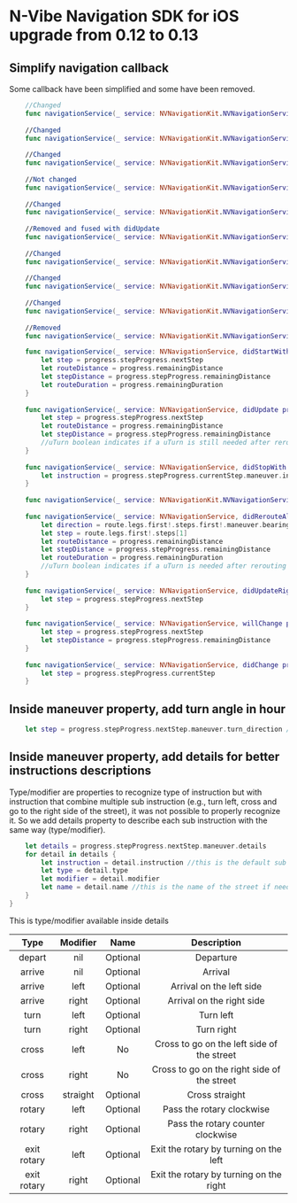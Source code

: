 # N-Vibe Navigation SDK for iOS upgrade from 0.12 to 0.13

## Simplify navigation callback

Some callback have been simplified and some have been removed.

```swift
    //Changed
    func navigationService(_ service: NVNavigationKit.NVNavigationService, didStartWith step: NVDirectionKit.NVibeStep, atRemaining routeDistance: CLLocationDistance, atRemaining stepDistance: CLLocationDistance, withRemaining routeDuration: Double, with image: NVNavigationKit.ImageType)
    
    //Changed
    func navigationService(_ service: NVNavigationKit.NVNavigationService, didUpdate progress: NVNavigationKit.NVibeRouteProgress, with rawLocation: CLLocation, snappedTo location: CLLocation)
    
    //Changed
    func navigationService(_ service: NVNavigationKit.NVNavigationService, didStopWith instruction: String, with image: NVNavigationKit.ImageType)
    
    //Not changed
    func navigationService(_ service: NVNavigationKit.NVNavigationService, shouldRerouteFrom location: CLLocation) -> Bool
        
    //Changed
    func navigationService(_ service: NVNavigationKit.NVNavigationService, didRerouteAlong route: NVDirectionKit.NVibeRoute, to direction: CLLocationDirection, with step: NVDirectionKit.NVibeStep, atRemaining routeDistance: CLLocationDistance, atRemaining stepDistance: CLLocationDistance, withRemaining routeDuration: Double, with image: NVNavigationKit.ImageType)
    
    //Removed and fused with didUpdate
    func navigationService(_ service: NVNavigationKit.NVNavigationService, didUpdateUIWith step: NVDirectionKit.NVibeStep, atRemaining routeDistance: CLLocationDistance, atRemaining stepDistance: CLLocationDistance, with image: NVNavigationKit.ImageType)
    
    //Changed
    func navigationService(_ service: NVNavigationKit.NVNavigationService, didUpdateRightDirectionWith vibration: NVDirectionKit.NVibeVibration)
    
    //Changed
    func navigationService(_ service: NVNavigationKit.NVNavigationService, willChange step: NVDirectionKit.NVibeStep, with vibration: NVDirectionKit.NVibeVibration, atRemaining stepDistance: CLLocationDistance)
    
    //Changed
    func navigationService(_ service: NVNavigationKit.NVNavigationService, didChange step: NVDirectionKit.NVibeStep, with vibration: [NVDirectionKit.NVibeVibration])
    
    //Removed
    func navigationService(_ service: NVNavigationKit.NVNavigationService, didForceChangeSideFor step: NVDirectionKit.NVibeStep, atRemaining stepDistance: CLLocationDistance, with vibration: NVDirectionKit.NVibeVibration)
```

```swift
    func navigationService(_ service: NVNavigationService, didStartWith progress: NVibeRouteProgress) {
        let step = progress.stepProgress.nextStep
        let routeDistance = progress.remainingDistance
        let stepDistance = progress.stepProgress.remainingDistance
        let routeDuration = progress.remainingDuration
    }
    
    func navigationService(_ service: NVNavigationService, didUpdate progress: NVibeRouteProgress, with rawLocation: CLLocation, snappedTo location: CLLocation, with uTurn: Bool) {
        let step = progress.stepProgress.nextStep
        let routeDistance = progress.remainingDistance
        let stepDistance = progress.stepProgress.remainingDistance
        //uTurn boolean indicates if a uTurn is still needed after rerouting
    }
    
    func navigationService(_ service: NVNavigationService, didStopWith progress: NVibeRouteProgress) {
        let instruction = progress.stepProgress.currentStep.maneuver.instruction
    }
    
    func navigationService(_ service: NVNavigationKit.NVNavigationService, shouldRerouteFrom location: CLLocation) -> Bool
    
    func navigationService(_ service: NVNavigationService, didRerouteAlong route: NVibeRoute, with uTurn: Bool) {
        let direction = route.legs.first!.steps.first!.maneuver.bearing_after
        let step = route.legs.first!.steps[1]
        let routeDistance = progress.remainingDistance
        let stepDistance = progress.stepProgress.remainingDistance
        let routeDuration = progress.remainingDuration
        //uTurn boolean indicates if a uTurn is needed after rerouting
    }
    
    func navigationService(_ service: NVNavigationService, didUpdateRightDirectionWith progress: NVibeRouteProgress) {
        let step = progress.stepProgress.nextStep
    }
    
    func navigationService(_ service: NVNavigationService, willChange progress: NVibeRouteProgress) {
        let step = progress.stepProgress.nextStep
        let stepDistance = progress.stepProgress.remainingDistance
    }
    
    func navigationService(_ service: NVNavigationService, didChange progress: NVibeRouteProgress) {
        let step = progress.stepProgress.currentStep
    }
```

## Inside maneuver property, add turn angle in hour

```swift
    let step = progress.stepProgress.nextStep.maneuver.turn_direction //Between 1 and 12
```
   
## Inside maneuver property, add details for better instructions descriptions

Type/modifier are properties to recognize type of instruction but with instruction that combine multiple sub instruction (e.g., turn left, cross and go to the right side of the street), it was not possible to properly recognize it. So we add details property to describe each sub instruction with the same way (type/modifier).

```swift
    let details = progress.stepProgress.nextStep.maneuver.details
    for detail in details {
        let instruction = detail.instruction //this is the default sub instruction
        let type = detail.type
        let modifier = detail.modifier
        let name = detail.name //this is the name of the street if needed corresponding to the instruction
    }
}
```

This is type/modifier available inside details

| Type        | Modifier      | Name     | Description                                 |
|:-----------:|:-------------:|:--------:|:-------------------------------------------:|
| depart      | nil           | Optional | Departure                                   |
| arrive      | nil           | Optional | Arrival                                     |
| arrive      | left          | Optional | Arrival on the left side                    |
| arrive      | right         | Optional | Arrival on the right side                   |
| turn        | left          | Optional | Turn left                                   |
| turn        | right         | Optional | Turn right                                  |
| cross       | left          | No       | Cross to go on the left side of the street  |
| cross       | right         | No       | Cross to go on the right side of the street |
| cross       | straight      | Optional | Cross straight                              |
| rotary      | left          | Optional | Pass the rotary clockwise                   |
| rotary      | right         | Optional | Pass the rotary counter clockwise           |
| exit rotary | left          | Optional | Exit the rotary by turning on the left      |
| exit rotary | right         | Optional | Exit the rotary by turning on the right     |
